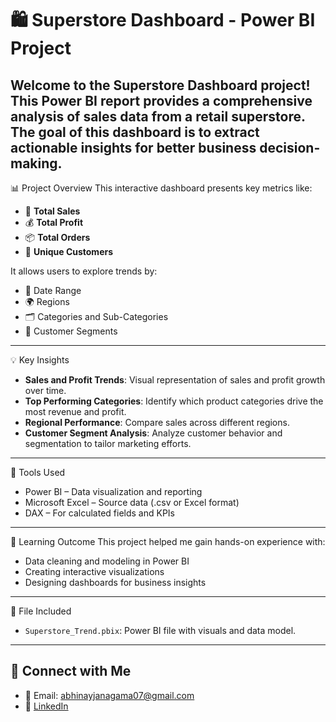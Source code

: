 # 🛍️ Superstore Dashboard - Power BI Project

Welcome to the **Superstore Dashboard** project! This Power BI report provides a comprehensive analysis of sales data from a retail superstore.
The goal of this dashboard is to extract actionable insights for better business decision-making.
---

📊 Project Overview
This interactive dashboard presents key metrics like:
- 🛒 **Total Sales**  
- 💰 **Total Profit**  
- 📦 **Total Orders**  
- 👥 **Unique Customers**

It allows users to explore trends by:
- 📅 Date Range  
- 🌍 Regions  
- 🗂️ Categories and Sub-Categories  
- 👤 Customer Segments
---

💡 Key Insights
- **Sales and Profit Trends**: Visual representation of sales and profit growth over time.  
- **Top Performing Categories**: Identify which product categories drive the most revenue and profit.  
- **Regional Performance**: Compare sales across different regions.  
- **Customer Segment Analysis**: Analyze customer behavior and segmentation to tailor marketing efforts.
---

🧰 Tools Used
- Power BI – Data visualization and reporting  
- Microsoft Excel – Source data (.csv or Excel format)  
- DAX – For calculated fields and KPIs
---

🧠 Learning Outcome
This project helped me gain hands-on experience with:
- Data cleaning and modeling in Power BI  
- Creating interactive visualizations  
- Designing dashboards for business insights

---

📁 File Included
- `Superstore_Trend.pbix`: Power BI file with visuals and data model.
---

## 🔗 Connect with Me

- 📧 Email: abhinayjanagama07@gmail.com  
- 💼 [LinkedIn](https://www.linkedin.com/in/abhinay-janagama)
